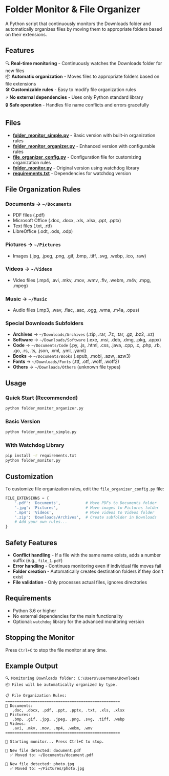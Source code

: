 # Folder Monitor & File Organizer

A Python script that continuously monitors the Downloads folder and automatically organizes files by moving them to appropriate folders based on their extensions.

## Features

🔍 **Real-time monitoring** - Continuously watches the Downloads folder for new files  
📦 **Automatic organization** - Moves files to appropriate folders based on file extensions  
🛠️ **Customizable rules** - Easy to modify file organization rules  
⚡ **No external dependencies** - Uses only Python standard library  
🔒 **Safe operation** - Handles file name conflicts and errors gracefully  

## Files

- **[folder_monitor_simple.py](folder_monitor_simple.py)** - Basic version with built-in organization rules
- **[folder_monitor_organizer.py](folder_monitor_organizer.py)** - Enhanced version with configurable rules
- **[file_organizer_config.py](file_organizer_config.py)** - Configuration file for customizing organization rules
- **[folder_monitor.py](folder_monitor.py)** - Original version using watchdog library
- **[requirements.txt](requirements.txt)** - Dependencies for watchdog version

## File Organization Rules

### Documents → `~/Documents`
- PDF files (.pdf)
- Microsoft Office (.doc, .docx, .xls, .xlsx, .ppt, .pptx)
- Text files (.txt, .rtf)
- LibreOffice (.odt, .ods, .odp)

### Pictures → `~/Pictures`
- Images (.jpg, .jpeg, .png, .gif, .bmp, .tiff, .svg, .webp, .ico, .raw)

### Videos → `~/Videos`
- Video files (.mp4, .avi, .mkv, .mov, .wmv, .flv, .webm, .m4v, .mpg, .mpeg)

### Music → `~/Music`
- Audio files (.mp3, .wav, .flac, .aac, .ogg, .wma, .m4a, .opus)

### Special Downloads Subfolders
- **Archives** → `~/Downloads/Archives` (.zip, .rar, .7z, .tar, .gz, .bz2, .xz)
- **Software** → `~/Downloads/Software` (.exe, .msi, .deb, .dmg, .pkg, .appx)
- **Code** → `~/Documents/Code` (.py, .js, .html, .css, .java, .cpp, .c, .php, .rb, .go, .rs, .ts, .json, .xml, .yml, .yaml)
- **Books** → `~/Documents/Books` (.epub, .mobi, .azw, .azw3)
- **Fonts** → `~/Downloads/Fonts` (.ttf, .otf, .woff, .woff2)
- **Others** → `~/Downloads/Others` (unknown file types)

## Usage

### Quick Start (Recommended)
```bash
python folder_monitor_organizer.py
```

### Basic Version
```bash
python folder_monitor_simple.py
```

### With Watchdog Library
```bash
pip install -r requirements.txt
python folder_monitor.py
```

## Customization

To customize file organization rules, edit the `file_organizer_config.py` file:

```python
FILE_EXTENSIONS = {
    '.pdf': 'Documents',           # Move PDFs to Documents folder
    '.jpg': 'Pictures',            # Move images to Pictures folder
    '.mp4': 'Videos',              # Move videos to Videos folder
    '.zip': 'Downloads/Archives',  # Create subfolder in Downloads
    # Add your own rules...
}
```

## Safety Features

- **Conflict handling** - If a file with the same name exists, adds a number suffix (e.g., `file_1.pdf`)
- **Error handling** - Continues monitoring even if individual file moves fail
- **Folder creation** - Automatically creates destination folders if they don't exist
- **File validation** - Only processes actual files, ignores directories

## Requirements

- Python 3.6 or higher
- No external dependencies for the main functionality
- Optional: `watchdog` library for the advanced monitoring version

## Stopping the Monitor

Press `Ctrl+C` to stop the file monitor at any time.

## Example Output

```
🔍 Monitoring Downloads folder: C:\Users\username\Downloads
📦 Files will be automatically organized by type.

📋 File Organization Rules:
==================================================
📁 Documents:
   .doc, .docx, .pdf, .ppt, .pptx, .txt, .xls, .xlsx
📁 Pictures:
   .bmp, .gif, .jpg, .jpeg, .png, .svg, .tiff, .webp
📁 Videos:
   .avi, .mkv, .mov, .mp4, .webm, .wmv
==================================================

🚀 Starting monitor... Press Ctrl+C to stop.

📄 New file detected: document.pdf
  ✅ Moved to: ~/Documents/document.pdf

📄 New file detected: photo.jpg
  ✅ Moved to: ~/Pictures/photo.jpg
```